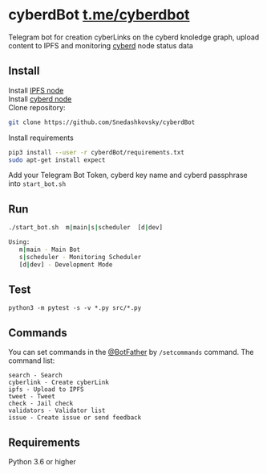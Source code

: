 # cyberdBot [t.me/cyberdbot](https://t.me/cyberdbot)  
Telegram bot for creation cyberLinks on the cyberd knoledge graph, upload content to IPFS and monitoring [cyberd](https://github.com/cybercongress/cyberd/) node status data
## Install
Install [IPFS node](https://docs-beta.ipfs.io/install/command-line-quick-start/)  
Install [cyberd node](https://cybercongress.ai/docs/cyberd/run_validator/)  
Clone repository:
```bash 
git clone https://github.com/Snedashkovsky/cyberdBot
```
Install requirements 
```bash
pip3 install --user -r cyberdBot/requirements.txt
sudo apt-get install expect
```
Add your Telegram Bot Token, cyberd key name and cyberd passphrase into `start_bot.sh`
## Run
```bash  
./start_bot.sh  m|main|s|scheduler  [d|dev]

Using:
   m|main - Main Bot
   s|scheduler - Monitoring Scheduler
   [d|dev] - Development Mode
```
## Test
```
python3 -m pytest -s -v *.py src/*.py
```

## Commands
You can set commands in the [@BotFather](t.me/BotFather) by `/setcommands` command. The command list:
```
search - Search
cyberlink - Create cyberLink  
ipfs - Upload to IPFS  
tweet - Tweet  
check - Jail check  
validators - Validator list  
issue - Create issue or send feedback
```

## Requirements
Python 3.6 or higher
